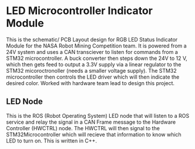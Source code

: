 # LED Microcontroller Indicator Module
This is the schematic/ PCB Layout design for RGB LED Status Indicator Module for the NASA Robot Mining Competition team. It is powered from a 24V system and uses a CAN transciever to listen for commands from a STM32 microcontroller. A buck converter then steps down the 24V to 12 V, which then gets feed to output a 3.3V supply via a linear regulator to the STM32 micoroctronoller (needs a smaller voltage supply). The STM32 microcontroller then controls the LED driver which will then indicate the desired color. Worked with hardware team lead to design this project.

LED Node
---
This is the ROS (Robot Operating System) LED node that will listen to a ROS service and relay the signal in a CAN Frame message to the Hardware Controller (HWCTRL) node. The HWCTRL will then signal to the STM32Microcontroller which will recieve that information to know which LED to turn on. This is written in C++.
